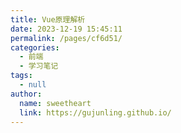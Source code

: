 ```yaml
---
title: Vue原理解析
date: 2023-12-19 15:45:11
permalink: /pages/cf6d51/
categories: 
  - 前端
  - 学习笔记
tags: 
  - null
author: 
  name: sweetheart
  link: https://gujunling.github.io/
---
```

